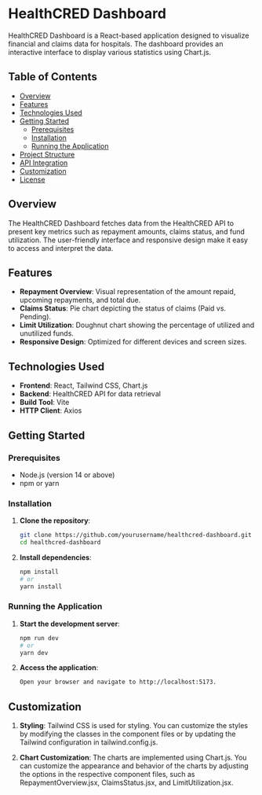 # HealthCRED Dashboard

HealthCRED Dashboard is a React-based application designed to visualize financial and claims data for hospitals. The dashboard provides an interactive interface to display various statistics using Chart.js.

## Table of Contents

- [Overview](#overview)
- [Features](#features)
- [Technologies Used](#technologies-used)
- [Getting Started](#getting-started)
  - [Prerequisites](#prerequisites)
  - [Installation](#installation)
  - [Running the Application](#running-the-application)
- [Project Structure](#project-structure)
- [API Integration](#api-integration)
- [Customization](#customization)
- [License](#license)

## Overview

The HealthCRED Dashboard fetches data from the HealthCRED API to present key metrics such as repayment amounts, claims status, and fund utilization. The user-friendly interface and responsive design make it easy to access and interpret the data.

## Features

- **Repayment Overview**: Visual representation of the amount repaid, upcoming repayments, and total due.
- **Claims Status**: Pie chart depicting the status of claims (Paid vs. Pending).
- **Limit Utilization**: Doughnut chart showing the percentage of utilized and unutilized funds.
- **Responsive Design**: Optimized for different devices and screen sizes.

## Technologies Used

- **Frontend**: React, Tailwind CSS, Chart.js
- **Backend**: HealthCRED API for data retrieval
- **Build Tool**: Vite
- **HTTP Client**: Axios

## Getting Started

### Prerequisites

- Node.js (version 14 or above)
- npm or yarn

### Installation

1. **Clone the repository**:
   ```sh
   git clone https://github.com/yourusername/healthcred-dashboard.git
   cd healthcred-dashboard
   
2. **Install dependencies**:
    ```sh
    npm install
    # or
    yarn install

### Running the Application
1. **Start the development server**:
    ```sh
    npm run dev
    # or
    yarn dev
2. **Access the application**:
    ```sh
    Open your browser and navigate to http://localhost:5173.

## Customization
1. **Styling**:
Tailwind CSS is used for styling. You can customize the styles by modifying the classes in the component files or by updating the Tailwind configuration in tailwind.config.js.

2. **Chart Customization**:
The charts are implemented using Chart.js. You can customize the appearance and behavior of the charts by adjusting the options in the respective component files, such as RepaymentOverview.jsx, ClaimsStatus.jsx, and LimitUtilization.jsx.